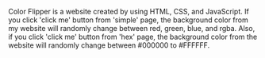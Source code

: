Color Flipper is a website created by using HTML, CSS, and JavaScript. If you click 'click me' button from 'simple' page, the background color from my website will randomly change between red, green, blue, and rgba. Also, if you click 'click me' button from 'hex' page, the background color from the website will randomly change between #000000 to #FFFFFF.
